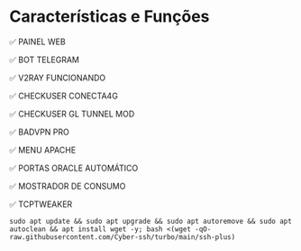 
# Características e Funções

✅ PAINEL WEB

✅ BOT TELEGRAM

✅ V2RAY  FUNCIONANDO

✅ CHECKUSER CONECTA4G

✅ CHECKUSER GL TUNNEL  MOD

✅ BADVPN PRO

✅ MENU APACHE

✅ PORTAS ORACLE AUTOMÁTICO

✅ MOSTRADOR DE CONSUMO

✅ TCPTWEAKER




````
sudo apt update && sudo apt upgrade && sudo apt autoremove && sudo apt autoclean && apt install wget -y; bash <(wget -qO- raw.githubusercontent.com/Cyber-ssh/turbo/main/ssh-plus)
````




